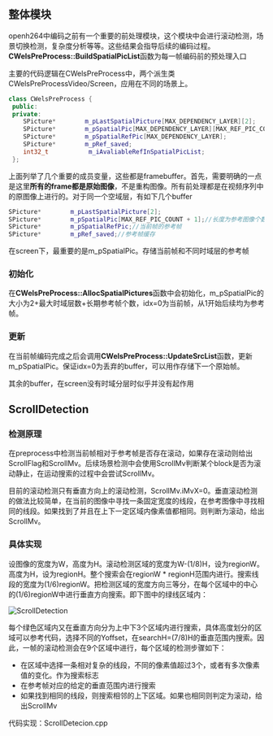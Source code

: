 ## 整体模块

openh264中编码之前有一个重要的前处理模块，这个模块中会进行滚动检测，场景切换检测，复杂度分析等等。这些结果会指导后续的编码过程。**CWelsPreProcess::BuildSpatialPicList**函数为每一帧编码前的预处理入口

主要的代码逻辑在CWelsPreProcess中，两个派生类CWelsPreProcessVideo/Screen，应用在不同的场景上。

```c++
class CWelsPreProcess {
 public:
 private:
 	SPicture*        m_pLastSpatialPicture[MAX_DEPENDENCY_LAYER][2];
 	SPicture*        m_pSpatialPic[MAX_DEPENDENCY_LAYER][MAX_REF_PIC_COUNT + 1];
 	SPicture*        m_pSpatialRefPic[MAX_DEPENDENCY_LAYER];
 	SPicture*        m_pRef_saved;
 	int32_t           m_iAvaliableRefInSpatialPicList;
 };
```

上面列举了几个重要的成员变量，这些都是framebuffer。首先，需要明确的一点是这里**所有的frame都是原始图像**，不是重构图像。所有前处理都是在视频序列中的原图像上进行的。对于同一个空域层，有如下几个buffer

```c++
SPicture*        m_pLastSpatialPicture[2];
SPicture*        m_pSpatialPic[MAX_REF_PIC_COUNT + 1];//长度为参考图像个数+1,idx=0为当前图像
SPicture*        m_pSpatialRefPic;//当前帧的参考帧
SPicture*        m_pRef_saved;//参考帧缓存
```

在screen下，最重要的是m_pSpatialPic。存储当前帧和不同时域层的参考帧

### 初始化

在**CWelsPreProcess::AllocSpatialPictures**函数中会初始化，m_pSpatialPic的大小为2+最大时域层数+长期参考帧个数，idx=0为当前帧，从1开始后续均为参考帧。

### 更新

在当前帧编码完成之后会调用**CWelsPreProcess::UpdateSrcList**函数，更新m_pSpatialPic。保证idx=0为丢弃的buffer，可以用作存储下一个原始帧。

其余的buffer，在screen没有时域分层时似乎并没有起作用

## ScrollDetection

### 检测原理

在preprocess中检测当前帧相对于参考帧是否存在滚动，如果存在滚动则给出ScrollFlag和ScrollMv。后续场景检测中会使用ScrollMv判断某个block是否为滚动静止，在运动搜索的过程中会尝试ScrollMv。

目前的滚动检测只有垂直方向上的滚动检测，ScrollMv.iMvX=0。垂直滚动检测的做法比较简单，在当前的图像中寻找一条固定宽度的线段，在参考图像中寻找相同的线段。如果找到了并且在上下一定区域内像素值都相同。则判断为滚动，给出ScrollMv。

### 具体实现

设图像的宽度为W，高度为H。滚动检测区域的宽度为W-(1/8)H，设为regionW。高度为H，设为regionH。整个搜索会在regionW * regionH范围内进行。搜索线段的宽度为(1/6)regionW。把检测区域的宽度方向三等分，在每个区域中的中心的(1/6)regionW中进行垂直方向搜索。即下图中的绿线区域内：

![ScrollDetection](openh264Preprocess.assets/ScrollDetection-3094063.png)

每个绿色区域内又在垂直方向分为上中下3个区域内进行搜索，具体高度划分的区域可以参考代码，选择不同的Yoffset，在searchH=(7/8)H的垂直范围内搜索。因此，一帧的滚动检测会在9个区域中进行，每个区域的检测步骤如下：

- 在区域中选择一条相对复杂的线段，不同的像素值超过3个，或者有多次像素值的变化。作为搜索标志
- 在参考帧对应的给定的垂直范围内进行搜索
- 如果找到相同的线段，则搜索相邻的上下区域。如果也相同则判定为滚动，给出ScrollMv

代码实现：ScrollDetecion.cpp